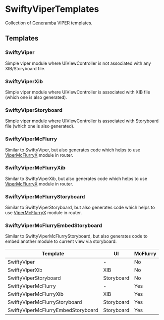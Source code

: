 # SwiftyViperTemplates

Collection of [Generamba](https://github.com/rambler-digital-solutions/Generamba) VIPER templates.

## Templates

### SwiftyViper
Simple viper module where UIViewController is not associated with any XIB/Storyboard file.

### SwiftyViperXib
Simple viper module where UIViewController is associated with XIB file (which one is also generated).

### SwiftyViperStoryboard
Simple viper module where UIViewController is associated with Storyboard file (which one is also generated).

### SwiftyViperMcFlurry
Similar to SwiftyViper, but also generates code which helps to use [ViperMcFlurryX](https://github.com/ladeiko/ViperMcFlurryX) module in router.

### SwiftyViperMcFlurryXib
Similar to SwiftyViperXib, but also generates code which helps to use [ViperMcFlurryX](https://github.com/ladeiko/ViperMcFlurryX) module in router.

### SwiftyViperMcFlurryStoryboard
Similar to SwiftyViperStoryboard, but also generates code which helps to use [ViperMcFlurryX](https://github.com/ladeiko/ViperMcFlurryX) module in router.

### SwiftyViperMcFlurryEmbedStoryboard
Similar to SwiftyViperMcFlurryStoryboard, but also generates code to embed another module to current view via storyboard.

Template | UI | McFlurry
--- | --- | --- 
SwiftyViper | - | No
SwiftyViperXib | XIB | No
SwiftyViperStoryboard | Storyboard | No
SwiftyViperMcFlurry | - | Yes
SwiftyViperMcFlurryXib | XIB | Yes
SwiftyViperMcFlurryStoryboard | Storyboard | Yes
SwiftyViperMcFlurryEmbedStoryboard | Storyboard | Yes